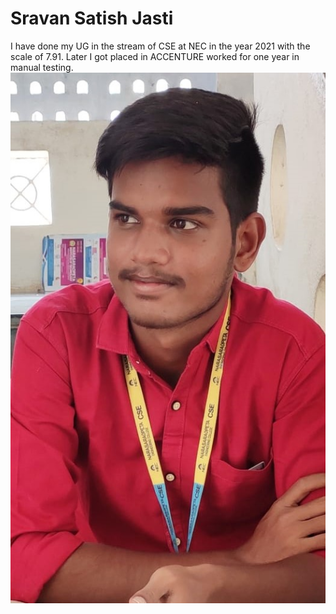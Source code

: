 # Sravan Satish Jasti
I have done my UG in the stream of CSE at NEC in the year 2021 with the scale of 7.91. Later I got placed in ACCENTURE worked for one year in manual testing.
![profile image](sravan.jpeg)
